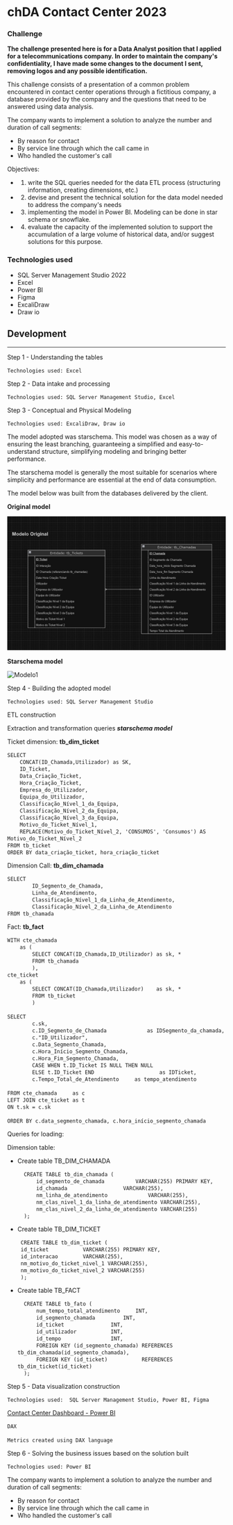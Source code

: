 # chDA Contact Center 2023

### Challenge

**The challenge presented here is for a Data Analyst position that I applied for a telecommunications company. In order to maintain the company's confidentiality, I have made some changes to the document I sent, removing logos and any possible identification.** 

This challenge consists of a presentation of a common problem encountered in contact center operations through a fictitious company, a database provided by the company and the questions that need to be answered using data analysis.


The company wants to implement a solution to analyze the number and duration of call segments:
 - By reason for contact
 - By service line through which the call came in	
 - Who handled the customer's call

Objectives:
- 1. write the SQL queries needed for the data ETL process (structuring information, creating dimensions, etc.)
- 2. devise and present the technical solution for the data model needed to address the company's needs
- 3. implementing the model in Power BI. Modeling can be done in star schema or snowflake.
- 4. evaluate the capacity of the implemented solution to support the accumulation of a large volume of historical data, and/or suggest solutions for this purpose.


### Technologies used

 - SQL Server Management Studio 2022
 - Excel
 - Power BI
 - Figma
 - ExcaliDraw
 - Draw io




## Development
___________________________________________

Step 1 - Understanding the tables

    Technologies used: Excel

Step 2 - Data intake and processing

    Technologies used: SQL Server Management Studio, Excel

Step 3 - Conceptual and Physical Modeling

    Technologies used: ExcaliDraw, Draw io

The model adopted was starschema. This model was chosen as a way of ensuring the least branching, guaranteeing a simplified and easy-to-understand structure, simplifying modeling and bringing better performance. 

The starschema model is generally the most suitable for scenarios where simplicity and performance are essential at the end of data consumption.

The model below was built from the databases delivered by the client.

**Original model**

![Modelo](https://github.com/vicsfran/chDA-Contact-Center-2023/blob/9f1e683badc8ea10bc580a1081fedc76a9bdbfb6/Assets/Modelo%20original%20database.jpg)

**Starschema model**

![Modelo1](https://github.com/vicsfran/chDA-Contact-Center-2023/blob/b167a485948d2dff7019aff639f58a5823112824/Assets/STARSCHEMA%20-%20Modelo%20L%C3%B3gico.png)


Step 4 - Building the adopted model

    Technologies used: SQL Server Management Studio

ETL construction

  Extraction and transformation queries *__starschema model__*

Ticket dimension: **tb_dim_ticket**

    SELECT  
        CONCAT(ID_Chamada,Utilizador) as SK,
        ID_Ticket,
        Data_Criação_Ticket,
        Hora_Criação_Ticket,
        Empresa_do_Utilizador,
        Equipa_do_Utilizador,
        Classificação_Nível_1_da_Equipa,
        Classificação_Nível_2_da_Equipa,
        Classificação_Nível_3_da_Equipa,
        Motivo_do_Ticket_Nível_1,
        REPLACE(Motivo_do_Ticket_Nível_2, 'CONSUMOS', 'Consumos') AS Motivo_do_Ticket_Nível_2 
    FROM tb_ticket
    ORDER BY data_criação_ticket, hora_criação_ticket

Dimension Call: **tb_dim_chamada**

    SELECT
            ID_Segmento_de_Chamada,
            Linha_de_Atendimento,
            Classificação_Nível_1_da_Linha_de_Atendimento,
            Classificação_Nível_2_da_Linha_de_Atendimento
    FROM tb_chamada

Fact: **tb_fact**

    WITH cte_chamada 
	    as (
		    SELECT CONCAT(ID_Chamada,ID_Utilizador) as sk, *
		    FROM tb_chamada
		    ),
    cte_ticket
	    as (
		    SELECT CONCAT(ID_Chamada,Utilizador)    as sk, *
		    FROM tb_ticket
		    )
		
    SELECT  
		    c.sk,
		    c.ID_Segmento_de_Chamada             as IDSegmento_da_chamada,
		    c."ID_Utilizador",
		    c.Data_Segmento_Chamada,
		    c.Hora_Início_Segmento_Chamada,
		    c.Hora_Fim_Segmento_Chamada,
		    CASE WHEN t.ID_Ticket IS NULL THEN NULL	   
            ELSE t.ID_Ticket END                 	 as IDTicket,
		    c.Tempo_Total_de_Atendimento	 as tempo_atendimento

    FROM cte_chamada     as c
    LEFT JOIN cte_ticket as t
    ON t.sk = c.sk

    ORDER BY c.data_segmento_chamada, c.hora_início_segmento_chamada


Queries for loading:

Dimension table:

- Create table TB_DIM_CHAMADA
    
        CREATE TABLE tb_dim_chamada (
            id_segmento_de_chamada 		    VARCHAR(255) PRIMARY KEY,
            id_chamada 				    VARCHAR(255),
            nm_linha_de_atendimento 		    VARCHAR(255),
            nm_clas_nivel_1_da_linha_de_atendimento VARCHAR(255),
            nm_clas_nivel_2_da_linha_de_atendimento VARCHAR(255)
	    );

 - Create table TB_DIM_TICKET

        CREATE TABLE tb_dim_ticket (
	    id_ticket 			VARCHAR(255) PRIMARY KEY,
	    id_interacao 		VARCHAR(255),
	    nm_motivo_do_ticket_nivel_1 VARCHAR(255),
	    nm_motivo_do_ticket_nivel_2 VARCHAR(255)
	    );
	

- Create table TB_FACT

        CREATE TABLE tb_fato (
            num_tempo_total_atendimento 	INT,
            id_segmento_chamada 		INT,
            id_ticket 				INT,
            id_utilizador 			INT,
            id_tempo 				INT,
            FOREIGN KEY (id_segmento_chamada) REFERENCES tb_dim_chamada(id_segmento_chamada),
            FOREIGN KEY (id_ticket) 	      REFERENCES tb_dim_ticket(id_ticket)
        );

Step 5 - Data visualization construction

    Technologies used:  SQL Server Management Studio, Power BI, Figma

[Contact Center Dashboard - Power BI](https://app.powerbi.com/view?r=eyJrIjoiZDM0ZTg0ZTYtMjg5MC00ZmJjLTlhZmUtZmQ1OGQ3NDgyNWFjIiwidCI6IjgyYTU4NjE2LTY4ZDYtNDA1MS05Y2E5LWIyY2U2YmE1MjEzNCJ9&pageName=ReportSectione7a643de1916c78ede94)

    DAX

    Metrics created using DAX language


 

Step 6 - Solving the business issues based on the solution built

    Technologies used: Power BI

The company wants to implement a solution to analyze the number and duration of call segments:
 - By reason for contact
 - By service line through which the call came in	
 - Who handled the customer's call


